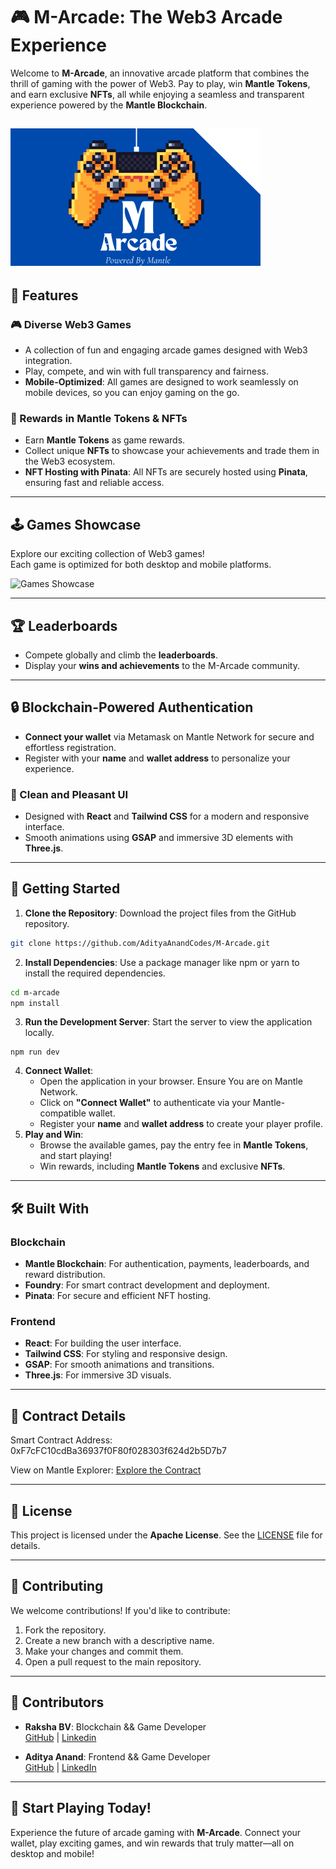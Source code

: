 # 🎮 M-Arcade: The Web3 Arcade Experience

Welcome to **M-Arcade**, an innovative arcade platform that combines the thrill of gaming with the power of Web3. Pay to play, win **Mantle Tokens**, and earn exclusive **NFTs**, all while enjoying a seamless and transparent experience powered by the **Mantle Blockchain**.   

![M-Arcade Logo](https://github.com/AdityaAnandCodes/M-Arcade/blob/main/showcase/Landscape-logo.png)
---

## 🌟 Features

### 🎮 Diverse Web3 Games
- A collection of fun and engaging arcade games designed with Web3 integration.
- Play, compete, and win with full transparency and fairness.
- **Mobile-Optimized**: All games are designed to work seamlessly on mobile devices, so you can enjoy gaming on the go.



### 💎 Rewards in Mantle Tokens & NFTs
- Earn **Mantle Tokens** as game rewards.
- Collect unique **NFTs** to showcase your achievements and trade them in the Web3 ecosystem.
- **NFT Hosting with Pinata**: All NFTs are securely hosted using **Pinata**, ensuring fast and reliable access.

---

## 🕹️ Games Showcase

Explore our exciting collection of Web3 games!  
Each game is optimized for both desktop and mobile platforms.

![Games Showcase](https://github.com/AdityaAnandCodes/M-Arcade/blob/main/showcase/Gamelib.gif)

---

## 🏆 Leaderboards
- Compete globally and climb the **leaderboards**.
- Display your **wins and achievements** to the M-Arcade community.

---

## 🔒 Blockchain-Powered Authentication
- **Connect your wallet** via Metamask on Mantle Network for secure and effortless registration.
- Register with your **name** and **wallet address** to personalize your experience.

### 🎨 Clean and Pleasant UI
- Designed with **React** and **Tailwind CSS** for a modern and responsive interface.
- Smooth animations using **GSAP** and immersive 3D elements with **Three.js**.

---

## 🚀 Getting Started

1. **Clone the Repository**: Download the project files from the GitHub repository.   
```bash 
git clone https://github.com/AdityaAnandCodes/M-Arcade.git   
```  
2. **Install Dependencies**: Use a package manager like npm or yarn to install the required dependencies.  
```bash
cd m-arcade  
npm install
``` 
3. **Run the Development Server**: Start the server to view the application locally.  
```
npm run dev
```
4. **Connect Wallet**:  
   - Open the application in your browser. Ensure You are on Mantle Network.
   - Click on **"Connect Wallet"** to authenticate via your Mantle-compatible wallet.  
   - Register your **name** and **wallet address** to create your player profile.  
5. **Play and Win**:  
   - Browse the available games, pay the entry fee in **Mantle Tokens**, and start playing!  
   - Win rewards, including **Mantle Tokens** and exclusive **NFTs**.  

---

## 🛠️ Built With  

### **Blockchain**
- **Mantle Blockchain**: For authentication, payments, leaderboards, and reward distribution.
- **Foundry**: For smart contract development and deployment.
- **Pinata**: For secure and efficient NFT hosting.

### **Frontend**
- **React**: For building the user interface.
- **Tailwind CSS**: For styling and responsive design.
- **GSAP**: For smooth animations and transitions.
- **Three.js**: For immersive 3D visuals.

---

## 🔗 Contract Details
Smart Contract Address:
0xF7cFC10cdBa36937f0F80f028303f624d2b5D7b7

View on Mantle Explorer:
[Explore the Contract](https://explorer.sepolia.mantle.xyz/address/0xF7cFC10cdBa36937f0F80f028303f624d2b5D7b7)

---

## 📜 License
This project is licensed under the **Apache License**. See the [LICENSE](https://github.com/AdityaAnandCodes/M-Arcade/blob/main/LICENSE.txt) file for details.

---

## 🤝 Contributing
We welcome contributions! If you'd like to contribute:
1. Fork the repository.
2. Create a new branch with a descriptive name.
3. Make your changes and commit them.
4. Open a pull request to the main repository.

---  

## 🙌 Contributors

- **Raksha BV**: Blockchain && Game Developer  
  [GitHub](https://github.com/raksha-bv) | [Linkedin](https://www.linkedin.com/in/raksha-bv/)  

- **Aditya Anand**: Frontend && Game Developer  
  [GitHub](https://github.com/AdityaAnandCodes) | [LinkedIn](https://www.linkedin.com/in/adityaanand-sahil/)  

---

## 🌟 Start Playing Today!
Experience the future of arcade gaming with **M-Arcade**. Connect your wallet, play exciting games, and win rewards that truly matter—all on desktop and mobile!
